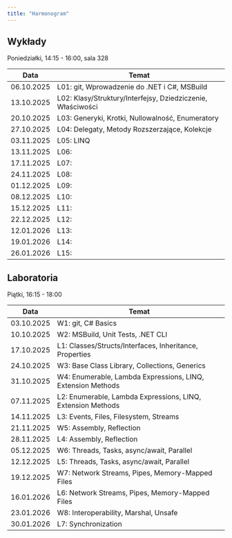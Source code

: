 ```yaml
---
title: "Harmonogram"
---
```


## Wykłady

Poniedziałki, 14:15 - 16:00, sala 328

| Data       | Temat                                                            |
|------------|------------------------------------------------------------------|
| 06.10.2025 | L01: git, Wprowadzenie do .NET i C#, MSBuild                     |
| 13.10.2025 | L02: Klasy/Struktury/Interfejsy, Dziedziczenie, Właściwości      |
| 20.10.2025 | L03: Generyki, Krotki, Nullowalność, Enumeratory                 |
| 27.10.2025 | L04: Delegaty, Metody Rozszerzające, Kolekcje                    |
| 03.11.2025 | L05: LINQ                                                        |
| 13.11.2025 | L06:                                                             |
| 17.11.2025 | L07:                                                             |
| 24.11.2025 | L08:                                                             |
| 01.12.2025 | L09:                                                             |
| 08.12.2025 | L10:                                                             |
| 15.12.2025 | L11:                                                             |
| 22.12.2025 | L12:                                                             |
| 12.01.2026 | L13:                                                             |
| 19.01.2026 | L14:                                                             |
| 26.01.2026 | L15:                                                             |

## Laboratoria

Piątki, 16:15 - 18:00

| Data       | Temat                                                            |
|------------|------------------------------------------------------------------|
| 03.10.2025 | W1: git, C# Basics                                               |
| 10.10.2025 | W2: MSBuild, Unit Tests, .NET CLI                                |
| 17.10.2025 | L1: Classes/Structs/Interfaces, Inheritance, Properties          |
| 24.10.2025 | W3: Base Class Library, Collections, Generics                    |
| 31.10.2025 | W4: Enumerable, Lambda Expressions, LINQ, Extension Methods      |
| 07.11.2025 | L2: Enumerable, Lambda Expressions, LINQ, Extension Methods      |
| 14.11.2025 | L3: Events, Files, Filesystem, Streams                           |
| 21.11.2025 | W5: Assembly, Reflection                                         |
| 28.11.2025 | L4: Assembly, Reflection                                         |
| 05.12.2025 | W6: Threads, Tasks, async/await, Parallel                        |
| 12.12.2025 | L5: Threads, Tasks, async/await, Parallel                        |
| 19.12.2025 | W7: Network Streams, Pipes, Memory-Mapped Files                  |
| 16.01.2026 | L6: Network Streams, Pipes, Memory-Mapped Files                  |
| 23.01.2026 | W8: Interoperability, Marshal, Unsafe                            |
| 30.01.2026 | L7: Synchronization                                              |
